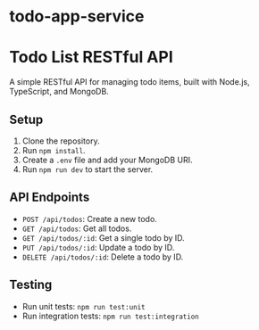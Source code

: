 # todo-app-service
# Todo List RESTful API

A simple RESTful API for managing todo items, built with Node.js, TypeScript, and MongoDB.

## Setup
1. Clone the repository.
2. Run `npm install`.
3. Create a `.env` file and add your MongoDB URI.
4. Run `npm run dev` to start the server.

## API Endpoints
- `POST /api/todos`: Create a new todo.
- `GET /api/todos`: Get all todos.
- `GET /api/todos/:id`: Get a single todo by ID.
- `PUT /api/todos/:id`: Update a todo by ID.
- `DELETE /api/todos/:id`: Delete a todo by ID.

## Testing
- Run unit tests: `npm run test:unit`
- Run integration tests: `npm run test:integration`
